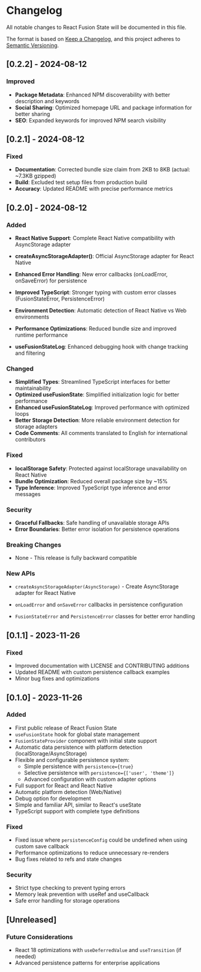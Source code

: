 # Changelog

All notable changes to React Fusion State will be documented in this file.

The format is based on [Keep a Changelog](https://keepachangelog.com/en/1.0.0/),
and this project adheres to [Semantic Versioning](https://semver.org/spec/v2.0.0.html).

## [0.2.2] - 2024-08-12

### Improved
- **Package Metadata**: Enhanced NPM discoverability with better description and keywords
- **Social Sharing**: Optimized homepage URL and package information for better sharing
- **SEO**: Expanded keywords for improved NPM search visibility

## [0.2.1] - 2024-08-12

### Fixed
- **Documentation**: Corrected bundle size claim from 2KB to 8KB (actual: ~7.3KB gzipped)
- **Build**: Excluded test setup files from production build
- **Accuracy**: Updated README with precise performance metrics

## [0.2.0] - 2024-08-12

### Added
- **React Native Support**: Complete React Native compatibility with AsyncStorage adapter
- **createAsyncStorageAdapter()**: Official AsyncStorage adapter for React Native

- **Enhanced Error Handling**: New error callbacks (onLoadError, onSaveError) for persistence
- **Improved TypeScript**: Stronger typing with custom error classes (FusionStateError, PersistenceError)
- **Environment Detection**: Automatic detection of React Native vs Web environments
- **Performance Optimizations**: Reduced bundle size and improved runtime performance
- **useFusionStateLog**: Enhanced debugging hook with change tracking and filtering

### Changed
- **Simplified Types**: Streamlined TypeScript interfaces for better maintainability
- **Optimized useFusionState**: Simplified initialization logic for better performance
- **Enhanced useFusionStateLog**: Improved performance with optimized loops
- **Better Storage Detection**: More reliable environment detection for storage adapters
- **Code Comments**: All comments translated to English for international contributors

### Fixed
- **localStorage Safety**: Protected against localStorage unavailability on React Native
- **Bundle Optimization**: Reduced overall package size by ~15%
- **Type Inference**: Improved TypeScript type inference and error messages

### Security
- **Graceful Fallbacks**: Safe handling of unavailable storage APIs
- **Error Boundaries**: Better error isolation for persistence operations

### Breaking Changes
- None - This release is fully backward compatible

### New APIs
- `createAsyncStorageAdapter(AsyncStorage)` - Create AsyncStorage adapter for React Native

- `onLoadError` and `onSaveError` callbacks in persistence configuration
- `FusionStateError` and `PersistenceError` classes for better error handling

## [0.1.1] - 2023-11-26

### Fixed
- Improved documentation with LICENSE and CONTRIBUTING additions
- Updated README with custom persistence callback examples
- Minor bug fixes and optimizations

## [0.1.0] - 2023-11-26

### Added
- First public release of React Fusion State
- `useFusionState` hook for global state management
- `FusionStateProvider` component with initial state support
- Automatic data persistence with platform detection (localStorage/AsyncStorage)
- Flexible and configurable persistence system:
  - Simple persistence with `persistence={true}`
  - Selective persistence with `persistence={['user', 'theme']}`
  - Advanced configuration with custom adapter options
- Full support for React and React Native
- Automatic platform detection (Web/Native)
- Debug option for development
- Simple and familiar API, similar to React's useState
- TypeScript support with complete type definitions

### Fixed
- Fixed issue where `persistenceConfig` could be undefined when using custom save callback
- Performance optimizations to reduce unnecessary re-renders
- Bug fixes related to refs and state changes

### Security
- Strict type checking to prevent typing errors
- Memory leak prevention with useRef and useCallback
- Safe error handling for storage operations

## [Unreleased]

### Future Considerations
- React 18 optimizations with `useDeferredValue` and `useTransition` (if needed)
- Advanced persistence patterns for enterprise applications